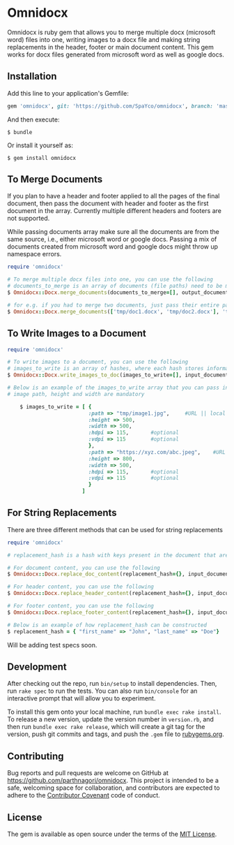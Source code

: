 # Omnidocx

Omnidocx is ruby gem that allows you to merge multiple docx (microsoft word) files into one, writing images to a docx file and making string replacements in the header, footer or main document content.
This gem works for docx files generated from microsoft word as well as google docs.

## Installation

Add this line to your application's Gemfile:

```ruby
gem 'omnidocx', git: 'https://github.com/SpaYco/omnidocx', branch: 'master'
```

And then execute:

    $ bundle

Or install it yourself as:

    $ gem install omnidocx

## To Merge Documents

If you plan to have a header and footer applied to all the pages of the final document, then pass the document with header and footer as the first document in the array. Currently multiple different headers and footers are not supported.

While passing documents array make sure all the documents are from the same source, i.e., either microsoft word or google docs. Passing a mix of documents created from microsoft word and google docs might throw up namespace errors. 


```ruby
require 'omnidocx'

# To merge multiple docx files into one, you can use the following
# documents_to_merge is an array of documents (file paths) need to be merged and page_break is a boolean value if you want page breaks in b/w documents
$ Omnidocx::Docx.merge_documents(documents_to_merge=[], output_document_path, page_break)

# for e.g. if you had to merge two documents, just pass their entire paths in an array, if you need a page break in between documents then pass the page_break flag as true 
$ Omnidocx::Docx.merge_documents(['tmp/doc1.docx', 'tmp/doc2.docx'], 'tmp/output_doc.docx', true)
```

## To Write Images to a Document
```ruby
require 'omnidocx'

# To write images to a document, you can use the following
# images_to_write is an array of hashes, where each hash stores information about one image
$ Omnidocx::Docx.write_images_to_doc(images_to_write=[], input_document_path, output_document_path)

# Below is an example of the images_to_write array that you can pass in for images to be written to the doc
# image path, height and width are mandatory

    $ images_to_write = [ {
                          :path => "tmp/image1.jpg",     #URL || local path
                          :height => 500,
                          :width => 500,
                          :hdpi => 115,       #optional
                          :vdpi => 115        #optional
                          },
                          :path => "https://xyz.com/abc.jpeg",    #URL || local path
                          :height => 800,
                          :width => 500,
                          :hdpi => 115,       #optional
                          :vdpi => 115        #optional
                          }
                        ]

```

## For String Replacements

There are three different methods that can be used for string replacements

```ruby
require 'omnidocx'

# replacement_hash is a hash with keys present in the document that are to be replaced with their corresponding values

# For document content, you can use the following
$ Omnidocx::Docx.replace_doc_content(replacement_hash={}, input_document_path, output_document_path)

# For header content, you can use the following
$ Omnidocx::Docx.replace_header_content(replacement_hash={}, input_document_path, output_document_path)

# For footer content, you can use the following
$ Omnidocx::Docx.replace_footer_content(replacement_hash={}, input_document_path, output_document_path)

# Below is an example of how replacement_hash can be constructed 
$ replacement_hash = { "first_name" => "John", "last_name" => "Doe"}

```

Will be adding test specs soon.

## Development

After checking out the repo, run `bin/setup` to install dependencies. Then, run `rake spec` to run the tests. You can also run `bin/console` for an interactive prompt that will allow you to experiment.

To install this gem onto your local machine, run `bundle exec rake install`. To release a new version, update the version number in `version.rb`, and then run `bundle exec rake release`, which will create a git tag for the version, push git commits and tags, and push the `.gem` file to [rubygems.org](https://rubygems.org).

## Contributing

Bug reports and pull requests are welcome on GitHub at https://github.com/parthnagori/omnidocx. This project is intended to be a safe, welcoming space for collaboration, and contributors are expected to adhere to the [Contributor Covenant](http://contributor-covenant.org) code of conduct.


## License

The gem is available as open source under the terms of the [MIT License](http://opensource.org/licenses/MIT).

